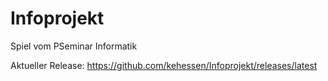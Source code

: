 # Infoprojekt
Spiel vom PSeminar Informatik

Aktueller Release: https://github.com/kehessen/Infoprojekt/releases/latest
